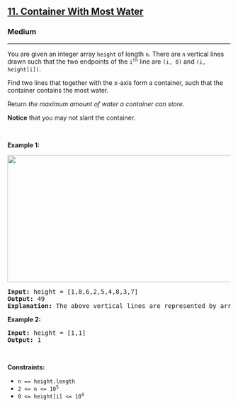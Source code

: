 <h2><a href="https://leetcode.com/problems/container-with-most-water/">11. Container With Most Water</a></h2><h3>Medium</h3><hr><div><p>You are given an integer array <code data-copier-init="true">height</code> of length <code data-copier-init="true">n</code>. There are <code data-copier-init="true">n</code> vertical lines drawn such that the two endpoints of the <code data-copier-init="true">i<sup>th</sup></code> line are <code data-copier-init="true">(i, 0)</code> and <code data-copier-init="true">(i, height[i])</code>.</p>

<p>Find two lines that together with the x-axis form a container, such that the container contains the most water.</p>

<p>Return <em>the maximum amount of water a container can store</em>.</p>

<p><strong>Notice</strong> that you may not slant the container.</p>

<p>&nbsp;</p>
<p><strong class="example">Example 1:</strong></p>
<img alt="" src="https://s3-lc-upload.s3.amazonaws.com/uploads/2018/07/17/question_11.jpg" style="width: 600px; height: 287px;">
<pre data-copier-init="true"><strong>Input:</strong> height = [1,8,6,2,5,4,8,3,7]
<strong>Output:</strong> 49
<strong>Explanation:</strong> The above vertical lines are represented by array [1,8,6,2,5,4,8,3,7]. In this case, the max area of water (blue section) the container can contain is 49.
</pre>

<p><strong class="example">Example 2:</strong></p>

<pre data-copier-init="true"><strong>Input:</strong> height = [1,1]
<strong>Output:</strong> 1
</pre>

<p>&nbsp;</p>
<p><strong>Constraints:</strong></p>

<ul>
	<li><code data-copier-init="true">n == height.length</code></li>
	<li><code data-copier-init="true">2 &lt;= n &lt;= 10<sup>5</sup></code></li>
	<li><code data-copier-init="true">0 &lt;= height[i] &lt;= 10<sup>4</sup></code></li>
</ul>
</div>